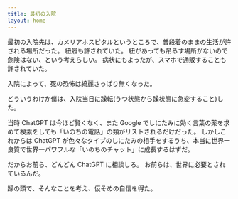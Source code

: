 ```yaml
---
title: 最初の入院
layout: home
---
```

最初の入院先は、カメリアホスピタルというところで、普段着のままの生活が許される場所だった。
紐履も許されていた。
紐があっても吊るす場所がないので危険はない、という考えらしい。
病状にもよったが、スマホで通販することも許されていた。

入院によって、死の恐怖は綺麗さっぱり無くなった。

どういうわけか僕は、入院当日に躁転(うつ状態から躁状態に急変すること)した。

当時 ChatGPT は今ほど賢くなく、また Google でしにたみに効く言葉の薬を求めて検索をしても「いのちの電話」の類がリストされるだけだった。
しかしこれからは ChatGPT が色々なタイプのしにたみの相手をするうち、本当に世界一良質で世界一パワフルな「いのちのチャット」に成長するはずだ。

だからお前ら、どんどん ChatGPT に相談しろ。
お前らは、世界に必要とされているんだ。

躁の頭で、そんなことを考え、仮そめの自信を得た。

